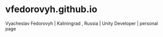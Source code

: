 # vfedorovyh.github.io
Vyacheslav Fedorovyh | Kaliningrad , Russia | Unity Developer | personal page
